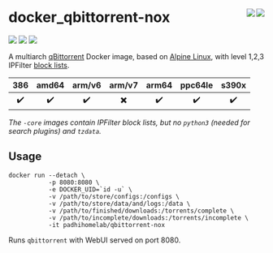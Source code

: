 # docker_qbittorrent-nox <a href='https://github.com/padhi-homelab/docker_qbittorrent-nox/actions?query=workflow%3A%22Docker+CI+Release+%28Latest%29%22'><img align='right' src='https://img.shields.io/github/workflow/status/padhi-homelab/docker_qbittorrent-nox/Docker%20CI%20Release%20(Latest)?logo=github&logoWidth=24&style=flat-square'></img></a> <a href='https://github.com/padhi-homelab/docker_qbittorrent-nox/actions?query=workflow%3A%22Docker+CI+Release+%28Core%29%22'><img align='right' src='https://img.shields.io/github/workflow/status/padhi-homelab/docker_qbittorrent-nox/Docker%20CI%20Release%20(Core)?logo=github&logoWidth=24&style=flat-square'></img></a>

<a href='https://microbadger.com/images/padhihomelab/qbittorrent-nox'><img src='https://img.shields.io/microbadger/layers/padhihomelab/qbittorrent-nox/latest?logo=docker&logoWidth=24&style=for-the-badge'></img></a>
<a href='https://hub.docker.com/r/padhihomelab/qbittorrent-nox'><img src='https://img.shields.io/docker/image-size/padhihomelab/qbittorrent-nox/latest?label=size%20%5Blatest%5D&logo=docker&logoWidth=24&style=for-the-badge'></img></a>
<a href='https://hub.docker.com/r/padhihomelab/qbittorrent-nox'><img src='https://img.shields.io/docker/image-size/padhihomelab/qbittorrent-nox/latest-core?label=size%20%5Bcore%5D&logo=docker&logoWidth=24&style=for-the-badge'></img></a>

A multiarch [qBittorrent] Docker image, based on [Alpine Linux], with level 1,2,3 IPFilter [block lists].

|        386         |       amd64        |       arm/v6       |       arm/v7       |       arm64        |      ppc64le       |       s390x        |
| :----------------: | :----------------: | :----------------: | :----------------: | :----------------: | :----------------: | :----------------: |
| :heavy_check_mark: | :heavy_check_mark: | :heavy_check_mark: | :heavy_multiplication_x: | :heavy_check_mark: | :heavy_check_mark: | :heavy_check_mark: |

_The `-core` images contain IPFilter block lists, but no `python3` (needed for search plugins) and `tzdata`._

## Usage

```
docker run --detach \
           -p 8080:8080 \
           -e DOCKER_UID=`id -u` \
           -v /path/to/store/configs:/configs \
           -v /path/to/store/data/and/logs:/data \
           -v /path/to/finished/downloads:/torrents/complete \
           -v /path/to/incomplete/downloads:/torrents/incomplete \
           -it padhihomelab/qbittorrent-nox
```

Runs `qbittorrent` with WebUI served on port 8080.

_<More details to be added soon>_


[Alpine Linux]: https://alpinelinux.org/
[qBittorrent]:  https://www.qbittorrent.org/

[block lists]:  https://www.iblocklist.com/lists